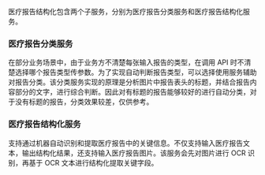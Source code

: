 医疗报告结构化包含两个子服务，分别为医疗报告分类服务和医疗报告结构化服务。

### 医疗报告分类服务
在部分业务场景中，由于业务方不清楚每张输入报告的类型，在调用 API 时不清楚选择哪个报告类型传参数。为了实现自动判断报告类型，可以选择使用服务辅助对报告分类。该分类服务实现的原理是分析图片中报告表头的标题，并结合报告内容部分的文字，进行综合判断。因此对有标题的报告能够较好的进行自动分类，对于没有标题的报告，分类效果较差，仅供参考。

### 医疗报告结构化服务
支持通过机器自动识别和提取医疗报告中的关键信息。不仅支持输入医疗报告文本，输出结构化结果，还支持输入医疗报告图片。该服务会先对图片进行 OCR 识别，再基于 OCR 文本进行结构化提取关键字段。
